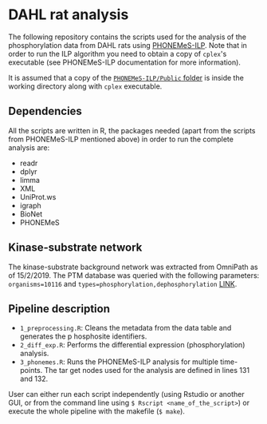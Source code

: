 # DAHL rat analysis

The following repository contains the scripts used for the analysis of the
phosphorylation data from DAHL rats using
[PHONEMeS-ILP](https://github.com/saezlab/PHONEMeS-ILP). Note that in order to run the ILP algorithm
you need to obtain a copy of `cplex`'s executable (see PHONEMeS-ILP documentation for more information).

It is assumed that a copy of the [`PHONEMeS-ILP/Public` folder](https://github.com/saezlab/PHONEMeS-ILP/tree/master/Public) is inside the working directory along with `cplex` executable.

## Dependencies

All the scripts are written in R, the packages needed (apart from the scripts from PHONEMeS-ILP mentioned above) in order to run the complete analysis are:

- readr
- dplyr
- limma
- XML
- UniProt.ws
- igraph
- BioNet
- PHONEMeS

## Kinase-substrate network

The kinase-substrate background network was extracted from OmniPath as of 15/2/2019. The PTM database was queried with the following parameters: `organisms=10116` and `types=phosphorylation,dephosphorylation` [LINK](http://omnipathdb.org/ptms?organisms=10116&types=phosphorylation,dephosphorylation).

## Pipeline description

- `1_preprocessing.R`: Cleans the metadata from the data table and generates the p
hosphosite identifiers.
- `2_diff_exp.R`: Performs the differential expression (phosphorylation) analysis.
- `3_phonemes.R`: Runs the PHONEMeS-ILP analysis for multiple time-points. The tar
get nodes used for the analysis are defined in lines 131 and 132.

User can either run each script independently (using Rstudio or another GUI, or from the command line using `$ Rscript <name_of_the_script>`) or execute the whole pipeline with the makefile (`$ make`).
